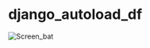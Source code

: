 # django_autoload_df

![Screen_bat](https://github.com/https://github.com/DanZak91/django_autoload_df/blob/main/%D0%B1%D0%B0%D1%82%D0%BD%D0%B8%D0%BA%2C%20%D0%B0%D0%B2%D1%82%D0%BE%D0%B7%D0%B0%D0%B3%D1%80%D1%83%D0%B7%D0%BA%D0%B8%2C%D1%871.JPG)

